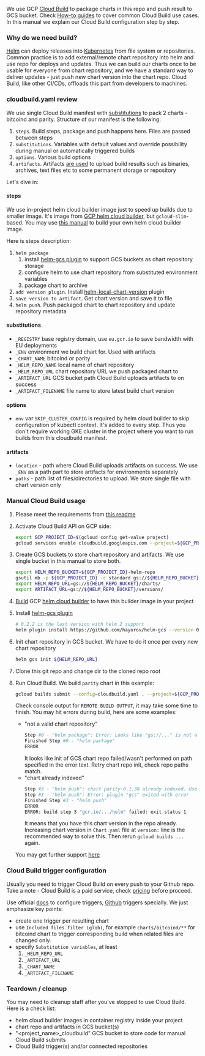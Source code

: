 We use GCP [Cloud Build](https://cloud.google.com/cloud-build/docs/) to package charts in this repo and push result to GCS bucket.
Check [How-to guides](https://cloud.google.com/cloud-build/docs/how-to) to cover common Cloud Build use cases.
In this manual we explain our Cloud Build configuration step by step.
### Why do we need build?
[Helm](https://helm.sh) can deploy releases into [Kubernetes](https://k8s.io) from file system or repositories. 
Common practice is to add external/remote chart repository into helm and use repo for deploys and updates. 
Thus we can build our charts once to be usable for everyone from chart repository, and we have a standard way to deliver updates - 
just push new chart version into the chart repo. Cloud Build, like other CI/CDs, offloads this part from developers to machines.
### cloudbuild.yaml review   
We use single Cloud Build manifest with [substitutions](https://cloud.google.com/cloud-build/docs/configuring-builds/substitute-variable-values) to pack 2 charts - bitcoind and parity.
Structure of our manifest is the following:
1. `steps`. Build steps, package and push happens here. Files are passed between steps
2. `substitutions`. Variables with default values and override possibility during manual or automatically triggered builds
3. `options`. Various build options
4. `artifacts`. Artifacts [are used](https://cloud.google.com/cloud-build/docs/configuring-builds/store-images-artifacts#storing_artifacts_in)
    to upload build results such as binaries, archives, text files etc to some permanent storage or repository
     
Let's dive in:
#### steps
We use in-project helm cloud builder image just to speed up builds due to smaller image. It's image from 
[GCP helm cloud builder](https://github.com/GoogleCloudPlatform/cloud-builders-community/tree/master/helm), but `gcloud-slim`-based.
You may use [this manual](https://github.com/GoogleCloudPlatform/cloud-builders-community/tree/master/helm#building-this-builder) 
to build your own helm cloud builder image. 

Here is steps description:
1. `helm package` 
    1. install [helm-gcs plugin](https://github.com/hayorov/helm-gcs) to support GCS buckets as chart repository storage
    1. configure helm to use chart repository from substituted environment variables
    1. package chart to archive
1. `add version plugin`. Install [helm-local-chart-version](https://github.com/mbenabda/helm-local-chart-version) plugin
1. `save version to artifact`. Get chart version and save it to file
1. `helm push`. Push packaged chart to chart repository and update repository metadata
#### substitutions
 * `_REGISTRY` base registry domain, use `eu.gcr.io` to save bandwidth with EU deployments
 * `_ENV` environment we build chart for. Used with artifacts 
 * `_CHART_NAME` bitcoind or parity
 * `_HELM_REPO_NAME` local name of chart repository 
 * `_HELM_REPO_URL` chart repository URL we push packaged chart to
 * `_ARTIFACT_URL` GCS bucket path Cloud Build uploads artifacts to on success
 * `_ARTIFACT_FILENAME` file name to store latest build chart version
#### options
 * `env` var `SKIP_CLUSTER_CONFIG` is required by helm cloud builder to skip configuration of kubectl context. It's added to every step. 
 Thus you don't require working GKE cluster in the project where you want to run builds from this cloudbuild manifest.
#### artifacts
 * `location` - path where Cloud Build uploads artifacts on success. We use `_ENV` as a path part to store artifacts for environments separately
 * `paths` - path list of files/directories to upload. We store single file with chart version only
### Manual Cloud Build usage
1. Please meet the requirements from [this readme](README.md)
1. Activate Cloud Build API on GCP side:
    ```bash
    export GCP_PROJECT_ID=$(gcloud config get-value project)
    gcloud services enable cloudbuild.googleapis.com --project=${GCP_PROJECT_ID}
    ```
1. Create GCS buckets to store chart repository and artifacts. We use single bucket in this manual to store both.
    ```bash
   export HELM_REPO_BUCKET=${GCP_PROJECT_ID}-helm-repo
   gsutil mb -p ${GCP_PROJECT_ID} -c standard gs://${HELM_REPO_BUCKET}
   export HELM_REPO_URL=gs://${HELM_REPO_BUCKET}/charts/
   export ARTIFACT_URL=gs://${HELM_REPO_BUCKET}/versions/
    ```
1. [Build](https://github.com/GoogleCloudPlatform/cloud-builders-community/tree/master/helm#building-this-builder) 
    GCP [helm cloud builder](https://github.com/GoogleCloudPlatform/cloud-builders-community/tree/master/helm) to have this builder image in your project
1. Install [helm-gcs plugin](https://github.com/hayorov/helm-gcs)
    ```bash
    # 0.2.2 is the last version with helm 2 support 
    helm plugin install https://github.com/hayorov/helm-gcs --version 0.2.2
    ```
1. Init chart repository in GCS bucket. We have to do it once per every new chart repository
    ```bash
    helm gcs init ${HELM_REPO_URL}
    ```
1. Clone this git repo and change dir to the cloned repo root
1. Run Cloud Build. We build `parity` chart in this example:
    ```bash
   gcloud builds submit --config=cloudbuild.yaml . --project=${GCP_PROJECT_ID} --substitutions=_HELM_REPO_URL=${HELM_REPO_URL},_ARTIFACT_URL=${ARTIFACT_URL},_CHART_NAME=parity,_ARTIFACT_FILENAME=parity-chart-version
    ``` 
    Check console output for `REMOTE BUILD OUTPUT`, it may take some time to finish. You may hit errors during build, here are some examples:
    * "not a valid chart repository"
        ```bash
        Step #0 - "helm package": Error: Looks like "gs://..." is not a valid chart repository or cannot be reached: plugin "scripts/pull.sh" exited with error
        Finished Step #0 - "helm package"
        ERROR
        ```
       It looks like init of GCS chart repo failed/wasn't performed on path specified in the error text. Retry chart repo init, check repo paths match.   
    * "chart already indexed"
        ```bash
        Step #3 - "helm push": chart parity-0.1.38 already indexed. Use --force to still upload the chart
        Step #3 - "helm push": Error: plugin "gcs" exited with error
        Finished Step #3 - "helm push"
        ERROR
        ERROR: build step 3 "gcr.io/.../helm" failed: exit status 1
        ```
        It means that you have this chart version in the repo already. Increasing chart version in `Chart.yaml` file at `version:` line is the recommended way to solve this.
        Then rerun `gcloud builds ...` again.
        
    You may get further support [here](https://cloud.google.com/cloud-build/docs/getting-support)
### Cloud Build trigger configuration
Usually you need to trigger Cloud Build on every push to your Github repo. Take a note - Cloud Build is a paid service, 
check [pricing](https://cloud.google.com/cloud-build/pricing) before proceed.

Use official [docs](https://cloud.google.com/cloud-build/docs/running-builds/create-manage-triggers) to configure triggers,
[Github](https://cloud.google.com/cloud-build/docs/create-github-app-triggers) triggers specially.  We just emphasize key points:
* create one trigger per resulting chart
* use `Included files filter (glob)`, for example `charts/bitcoind/**` for bitcoind chart to trigger corresponding build when related files are changed only.
* specify `Substitution variables`, at least
    1. `_HELM_REPO_URL`
    1. `_ARTIFACT_URL`
    1. `_CHART_NAME`
    1. `_ARTIFACT_FILENAME`
### Teardown / cleanup
You may need to cleanup staff after you've stopped to use Cloud Build. Here is a check list:
* helm cloud builder images in container registry inside your project
* chart repo and artifacts in GCS bucket(s)
* "<project_name>_cloudbuild" GCS bucket to store code for manual Cloud Build submits
* Cloud Build trigger(s) and/or connected repositories   
